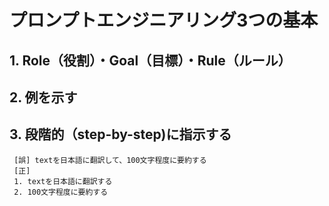 # プロンプトエンジニアリング3つの基本

## 1. Role（役割）・Goal（目標）・Rule（ルール）
## 2. 例を示す
## 3. 段階的（step-by-step)に指示する
```
 [誤] textを日本語に翻訳して、100文字程度に要約する  
 [正]
 1. textを日本語に翻訳する  
 2. 100文字程度に要約する  
```
